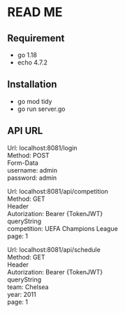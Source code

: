 # READ ME

## Requirement
- go 1.18
- echo 4.7.2

## Installation
- go mod tidy
- go run server.go

## API URL

Url: localhost:8081/login \
Method: POST \
Form-Data \
username: admin \
password: admin

Url: localhost:8081/api/competition \
Method: GET \
Header \
Autorization: Bearer {TokenJWT} \
queryString \
competition: UEFA Champions League \
page: 1

Url: localhost:8081/api/schedule \
Method: GET \
Header \
Autorization: Bearer {TokenJWT} \
queryString \
team: Chelsea \
year: 2011 \
page: 1



